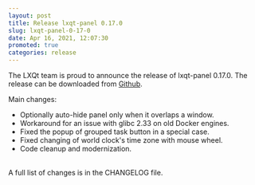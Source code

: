 ```yaml
---
layout: post
title: Release lxqt-panel 0.17.0
slug: lxqt-panel-0-17-0
date: Apr 16, 2021, 12:07:30
promoted: true
categories: release
---
```

The LXQt team is proud to announce the release of lxqt-panel 0.17.0.
The release can be downloaded from [Github](https://github.com/lxqt/lxqt-panel/releases).

Main changes:


 * Optionally auto-hide panel only when it overlaps a window.
 * Workaround for an issue with glibc 2.33 on old Docker engines.
 * Fixed the popup of grouped task button in a special case.
 * Fixed changing of world clock's time zone with mouse wheel.
 * Code cleanup and modernization.


<br/>
A full list of changes is in the CHANGELOG file.
<br/>
